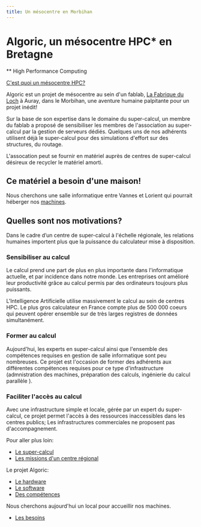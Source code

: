 ```yaml
---
title: Un mésocentre en Morbihan
---
```


# Algoric, un mésocentre HPC* en Bretagne
** High Performance Computing

[C'est quoi un mésocentre HPC?](definitions.md)

Algoric est un projet de mésocentre au sein d'un fablab, [La Fabrique du Loch](http://www.lafabriqueduloch.org)
à Auray, dans le Morbihan, une aventure humaine palpitante pour un projet inédit!

Sur la base de son expertise dans le domaine du super-calcul, un membre du fablab
a proposé de sensibiliser les membres de l'association au super-calcul par la gestion
de serveurs dédiés. Quelques uns de nos adhérents utilisent déjà le super-calcul pour des simulations d'effort
sur des structures, du routage.

L'assocation peut se fournir en matériel auprès de centres de super-calcul désireux
de recycler le matériel amorti.

## Ce matériel a besoin d'une maison!
Nous cherchons une salle informatique entre Vannes et Lorient qui pourrait héberger
nos [machines](hardware.md).

## Quelles sont nos motivations?

Dans le cadre d’un centre de super-calcul à l'échelle régionale,
les relations humaines importent plus que la puissance du calculateur mise à disposition.

### Sensibiliser au calcul
Le calcul prend une part de plus en plus importante dans l'informatique actuelle,
et par incidence dans notre monde. Les entreprises ont amélioré leur productivité
grâce au calcul permis par des ordinateurs toujours plus puissants.

L'Intelligence Artificielle utilise massivement le calcul au sein de centres HPC.
Le plus gros calculateur en France compte plus de 500 000 coeurs qui peuvent opérer
ensemble sur de très larges registres de données simultanément.

### Former au calcul
Aujourd'hui, les experts en super-calcul ainsi que l'ensemble des compétences requises
en gestion de salle informatique sont peu nombreuses. Ce projet est l'occasion
de former des adhérents aux différentes compétences requises pour ce type d'infrastructure
(admnistration des machines, préparation des calculs, ingénierie du calcul parallèle ).

### Faciliter l'accès au calcul
Avec une infrastructure simple et locale, gérée par un expert du super-calcul,
ce projet permet l'accès à des ressources inaccessibles dans les centres publics;
Les infrastructures commerciales ne proposent pas d'accompagnement.

Pour aller plus loin:
- [Le super-calcul](definitions.md)
- [Les missions d'un centre régional](missions.md)

Le projet Algoric:
- [Le hardware](hardware.md)
- [Le software](software.md)
- [Des compétences](competences.md)

Nous cherchons aujourd'hui un local pour accueillir nos machines.
- [Les besoins](besoins.md)
